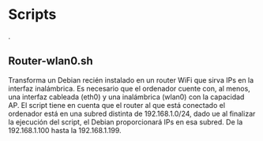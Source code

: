 # Scripts

.

## Router-wlan0.sh

Transforma un Debian recién instalado en un router WiFi que sirva IPs en la interfaz inalámbrica.
Es necesario que el ordenador cuente con, al menos, una interfaz cableada (eth0) y una inalámbrica (wlan0) con la capacidad AP.
El script tiene en cuenta que el router al que está conectado el ordenador está en una subred distinta de 192.168.1.0/24, dado ue al finalizar la ejecución del script, el Debian proporcionará IPs en esa subred. De la 192.168.1.100 hasta la 192.168.1.199.

